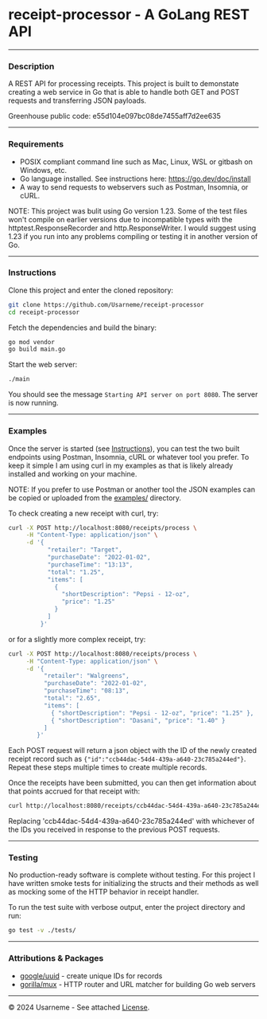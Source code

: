 # receipt-processor - A GoLang REST API

---

### Description

A REST API for processing receipts. This project is built to demonstate creating a web service in Go that is able to handle both GET and POST requests and transferring JSON payloads.

Greenhouse public code: e55d104e097bc08de7455aff7d2ee635

---

### Requirements

- POSIX compliant command line such as Mac, Linux, WSL or gitbash on Windows, etc.
- Go language installed. See instructions here: https://go.dev/doc/install
- A way to send requests to webservers such as Postman, Insomnia, or cURL.

NOTE: This project was bulit using Go version 1.23. Some of the test files won't compile on earlier versions due to incompatible types with the httptest.ResponseRecorder and http.ResponseWriter. I would suggest using 1.23 if you run into any problems compiling or testing it in another version of Go.

---

### Instructions

Clone this project and enter the cloned repository:

```sh
git clone https://github.com/Usarneme/receipt-processor
cd receipt-processor
```

Fetch the dependencies and build the binary:

```sh
go mod vendor
go build main.go
```

Start the web server:

```sh
./main
```

You should see the message `Starting API server on port 8080`. The server is now running.

---

### Examples

Once the server is started (see [Instructions](#Instructions)), you can test the two built endpoints using Postman, Insomnia, cURL or whatever tool you prefer. To keep it simple I am using curl in my examples as that is likely already installed and working on your machine.

NOTE: If you prefer to use Postman or another tool the JSON examples can be copied or uploaded from the [examples/](./examples/) directory.

To check creating a new receipt with curl, try:

```sh
curl -X POST http://localhost:8080/receipts/process \
     -H "Content-Type: application/json" \
     -d '{
           "retailer": "Target",
           "purchaseDate": "2022-01-02",
           "purchaseTime": "13:13",
           "total": "1.25",
           "items": [
             {
               "shortDescription": "Pepsi - 12-oz",
               "price": "1.25"
             }
           ]
         }'
```

or for a slightly more complex receipt, try:

```sh
curl -X POST http://localhost:8080/receipts/process \
     -H "Content-Type: application/json" \
     -d '{
          "retailer": "Walgreens",
          "purchaseDate": "2022-01-02",
          "purchaseTime": "08:13",
          "total": "2.65",
          "items": [
            { "shortDescription": "Pepsi - 12-oz", "price": "1.25" },
            { "shortDescription": "Dasani", "price": "1.40" }
          ]
        }'
```

Each POST request will return a json object with the ID of the newly created receipt record such as `{"id":"ccb44dac-54d4-439a-a640-23c785a244ed"}`. Repeat these steps multiple times to create multiple records.

Once the receipts have been submitted, you can then get information about that points accrued for that receipt with:

```sh
curl http://localhost:8080/receipts/ccb44dac-54d4-439a-a640-23c785a244ed/points
```

Replacing 'ccb44dac-54d4-439a-a640-23c785a244ed' with whichever of the IDs you received in response to the previous POST requests.

---

### Testing

No production-ready software is complete without testing. For this project I have written smoke tests for initializing the structs and their methods as well as mocking some of the HTTP behavior in receipt handler.

To run the test suite with verbose output, enter the project directory and run:

```sh
go test -v ./tests/
```

---

### Attributions & Packages

- [google/uuid](github.com/google/uuid) - create unique IDs for records
- [gorilla/mux](https://github.com/gorilla/mux) - HTTP router and URL matcher for building Go web servers

---

&copy; 2024 Usarneme - See attached [License](./LICENSE).
